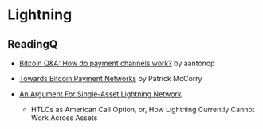 # Lightning

## ReadingQ

* [Bitcoin Q&A: How do payment channels work?](https://www.youtube.com/watch?v=DAuNlOfws0o&feature=youtu.be) by aantonop

* [Towards Bitcoin Payment Networks](http://homepages.cs.ncl.ac.uk/patrick.mccorry/paymentnetworks.pdf) by Patrick McCorry

* [An Argument For Single-Asset Lightning Network](https://lists.linuxfoundation.org/pipermail/lightning-dev/2018-December/001752.html)
    * HTLCs as American Call Option, or, How Lightning Currently Cannot Work Across Assets
